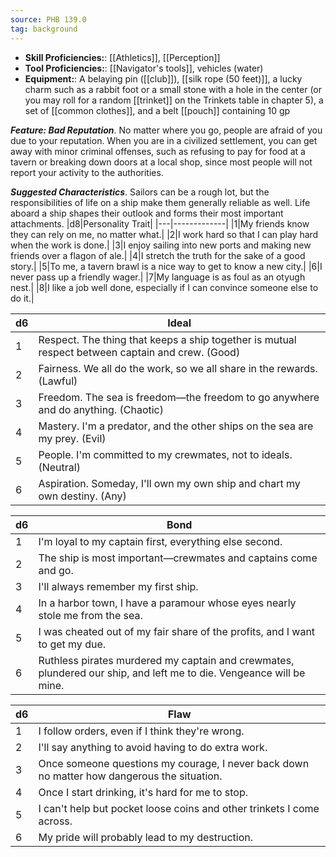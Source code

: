 ```yaml
---
source: PHB 139.0
tag: background
---
```



- **Skill Proficiencies:**: [[Athletics]], [[Perception]]
- **Tool Proficiencies:**: [[Navigator's tools]], vehicles (water)
- **Equipment:**: A belaying pin ([[club]]), [[silk rope (50 feet)]], a lucky charm such as a rabbit foot or a small stone with a hole in the center (or you may roll for a random [[trinket]] on the Trinkets table in chapter 5), a set of [[common clothes]], and a belt [[pouch]] containing 10 gp


**_Feature: Bad Reputation_**. No matter where you go, people are afraid of you due to your reputation. When you are in a civilized settlement, you can get away with minor criminal offenses, such as refusing to pay for food at a tavern or breaking down doors at a local shop, since most people will not report your activity to the authorities.

**_Suggested Characteristics_**. Sailors can be a rough lot, but the responsibilities of life on a ship make them generally reliable as well. Life aboard a ship shapes their outlook and forms their most important attachments.
|d8|Personality Trait|
|---|-------------|
|1|My friends know they can rely on me, no matter what.|
|2|I work hard so that I can play hard when the work is done.|
|3|I enjoy sailing into new ports and making new friends over a flagon of ale.|
|4|I stretch the truth for the sake of a good story.|
|5|To me, a tavern brawl is a nice way to get to know a new city.|
|6|I never pass up a friendly wager.|
|7|My language is as foul as an otyugh nest.|
|8|I like a job well done, especially if I can convince someone else to do it.|

|d6|Ideal|
|---|-------------|
|1|Respect. The thing that keeps a ship together is mutual respect between captain and crew. (Good)|
|2|Fairness. We all do the work, so we all share in the rewards. (Lawful)|
|3|Freedom. The sea is freedom—the freedom to go anywhere and do anything. (Chaotic)|
|4|Mastery. I'm a predator, and the other ships on the sea are my prey. (Evil)|
|5|People. I'm committed to my crewmates, not to ideals. (Neutral)|
|6|Aspiration. Someday, I'll own my own ship and chart my own destiny. (Any)|

|d6|Bond|
|---|-------------|
|1|I'm loyal to my captain first, everything else second.|
|2|The ship is most important—crewmates and captains come and go.|
|3|I'll always remember my first ship.|
|4|In a harbor town, I have a paramour whose eyes nearly stole me from the sea.|
|5|I was cheated out of my fair share of the profits, and I want to get my due.|
|6|Ruthless pirates murdered my captain and crewmates, plundered our ship, and left me to die. Vengeance will be mine.|

|d6|Flaw|
|---|-------------|
|1|I follow orders, even if I think they're wrong.|
|2|I'll say anything to avoid having to do extra work.|
|3|Once someone questions my courage, I never back down no matter how dangerous the situation.|
|4|Once I start drinking, it's hard for me to stop.|
|5|I can't help but pocket loose coins and other trinkets I come across.|
|6|My pride will probably lead to my destruction.|

